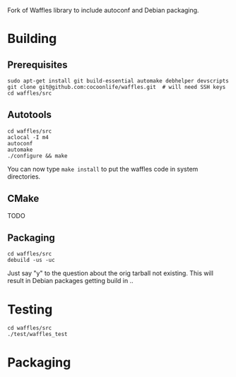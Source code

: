 Fork of Waffles library to include autoconf and Debian packaging.

# Building
## Prerequisites
    sudo apt-get install git build-essential automake debhelper devscripts
    git clone git@github.com:cocoonlife/waffles.git  # will need SSH keys
    cd waffles/src

## Autotools
    cd waffles/src
    aclocal -I m4
    autoconf
    automake
    ./configure && make

You can now type `make install` to put the waffles code in system directories.

## CMake

TODO

## Packaging

    cd waffles/src
    debuild -us -uc

Just say "y" to the question about the orig tarball not existing. This
will result in Debian packages getting build in ..

# Testing

    cd waffles/src
    ./test/waffles_test

# Packaging

